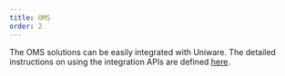 ```yaml
---
title: OMS
order: 2
---
```


The OMS solutions can be easily integrated with Uniware. The detailed instructions on using the integration APIs are defined [here](/docs/oauth.html).
